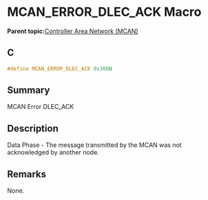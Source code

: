 # MCAN\_ERROR\_DLEC\_ACK Macro

**Parent topic:**[Controller Area Network \(MCAN\)](GUID-C9F1E50C-1EF0-4941-A9CB-89808C7C54AF.md)

## C

```c
#define MCAN_ERROR_DLEC_ACK 0x300U

```

## Summary

MCAN Error DLEC\_ACK

## Description

Data Phase - The message transmitted by the MCAN was not acknowledged by another node.

## Remarks

None.


